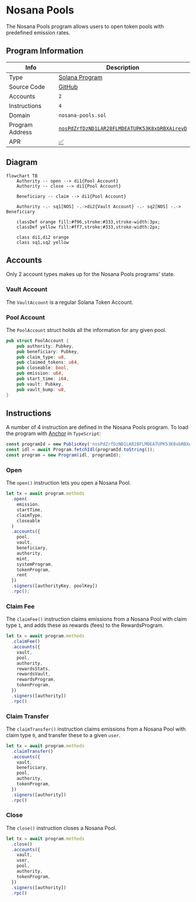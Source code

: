 # Nosana Pools <Badge type="warning" text="mainnet" vertical="middle" />

The Nosana Pools program allows users to open token pools with predefined emission rates.

## Program Information

| Info            | Description                                                                                                                      |
|-----------------|----------------------------------------------------------------------------------------------------------------------------------|
| Type            | [Solana Program](https://docs.solana.com/developing/programming-model/overview)                                                  |
| Source Code     | [GitHub](https://github.com/nosana-ci/nosana-programs)                                                                           |
| Accounts        | `2`                                                                                                                              |
| Instructions    | `4`                                                                                                                              |
| Domain          | `nosana-pools.sol`                                                                                                               |
| Program Address | [`nosPdZrfDzND1LAR28FLMDEATUPK53K8xbRBXAirevD`](https://explorer.solana.com/address/nosPdZrfDzND1LAR28FLMDEATUPK53K8xbRBXAirevD) |
| APR             | [✅](https://www.apr.dev/program/nosPdZrfDzND1LAR28FLMDEATUPK53K8xbRBXAirevD)                                                     |

## Diagram

```mermaid
flowchart TB
    Authority -- open --> di1{Pool Account}
    Authority -- close --> di1{Pool Account}

    Beneficiary -- claim --> di1{Pool Account}

    Authority -.- sq1[NOS] -.->di2{Vault Account} -.- sq2[NOS] -.-> Beneficiary

    classDef orange fill:#f96,stroke:#333,stroke-width:3px;
    classDef yellow fill:#ff7,stroke:#333,stroke-width:2px;

    class di1,di2 orange
    class sq1,sq2 yellow
```

## Accounts

Only 2 account types makes up for the Nosana Pools programs' state.

### Vault Account

The `VaultAccount` is a regular Solana Token Account.

### Pool Account

The `PoolAccount` struct holds all the information for any given pool.

```rust
pub struct PoolAccount {
    pub authority: Pubkey,
    pub beneficiary: Pubkey,
    pub claim_type: u8,
    pub claimed_tokens: u64,
    pub closeable: bool,
    pub emission: u64,
    pub start_time: i64,
    pub vault: Pubkey,
    pub vault_bump: u8,
}
```

## Instructions

A number of 4 instruction are defined in the Nosana Pools program.
To load the program with [Anchor](https://coral-xyz.github.io/anchor/ts/index.html) in `TypeScript`:

```typescript
const programId = new PublicKey('nosPdZrfDzND1LAR28FLMDEATUPK53K8xbRBXAirevD');
const idl = await Program.fetchIdl(programId.toString());
const program = new Program(idl, programId);
```

### Open

The `open()` instruction lets you open a Nosana Pool.

```typescript
let tx = await program.methods
  .open(
    emission,
    startTime,
    claimType,
    closeable
  )
  .accounts({
    pool,
    vault,
    beneficiary,
    authority,
    mint,
    systemProgram,
    tokenProgram,
    rent
  })
  .signers([authorityKey, poolKey])
  .rpc();
```

### Claim Fee

The `claimFee()` instruction claims emissions from a Nosana Pool with claim type `1`,
and adds these as rewards (fees) to the RewardsProgram.

```typescript
let tx = await program.methods
  .claimFee()
  .accounts({
    vault,
    pool,
    authority,
    rewardsStats,
    rewardsVault,
    rewardsProgram,
    tokenProgram,
  })
  .signers([authority])
  .rpc()
```

### Claim Transfer

The `claimTransfer()` instruction claims emissions from a Nosana Pool with claim type `0`,
and transfer these to a given `user`.

```typescript
let tx = await program.methods
  .claimTransfer()
  .accounts({
    vault,
    beneficiary,
    pool,
    authority,
    tokenProgram,
  })
  .signers([authority])
  .rpc()
```

### Close

The `close()` instruction closes a Nosana Pool.

```typescript
let tx = await program.methods
  .close()
  .accounts({
    vault,
    user,
    pool,
    authority,
    tokenProgram,
  })
  .signers([authority])
  .rpc()
```
